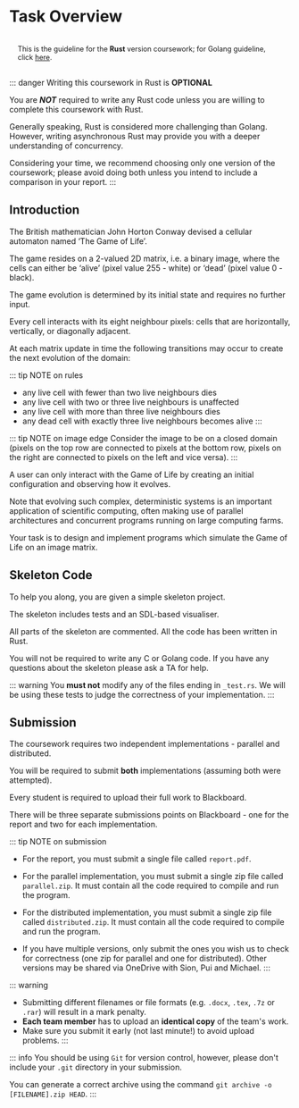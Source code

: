 # Task Overview

<div class="warning custom-block" style="padding: 15px; font-size: 0.9em;">
This is the guideline for the <strong>Rust</strong> version coursework;
for Golang guideline, click <a href="/golang/overview">here</a>.
</div>

::: danger Writing this coursework in Rust is **OPTIONAL**

You are ***NOT*** required to write any Rust code unless you are willing to complete this coursework with Rust.

Generally speaking, Rust is considered more challenging than Golang. However, writing asynchronous Rust may provide you with a deeper understanding of concurrency.

Considering your time, we recommend choosing only one version of the coursework; please avoid doing both unless you intend to include a comparison in your report.
:::

## Introduction

The British mathematician John Horton Conway devised a cellular automaton named ‘The Game of Life’.

The game resides on a 2-valued 2D matrix, i.e. a binary image, where the cells can either be ‘alive’ (pixel value 255 - white) or ‘dead’ (pixel value 0 - black).

The game evolution is determined by its initial state and requires no further input.

Every cell interacts with its eight neighbour pixels: cells that are horizontally, vertically, or diagonally adjacent.

At each matrix update in time the following transitions may occur to create the next evolution of the domain:

::: tip NOTE on rules

- any live cell with fewer than two live neighbours dies
- any live cell with two or three live neighbours is unaffected
- any live cell with more than three live neighbours dies
- any dead cell with exactly three live neighbours becomes alive
:::

::: tip NOTE on image edge
Consider the image to be on a closed domain
(pixels on the top row are connected to pixels at the bottom row, pixels on the right are connected to pixels on the left and vice versa).
:::

A user can only interact with the Game of Life by creating an initial configuration and observing how it evolves.

Note that evolving such complex, deterministic systems is an important application of scientific computing, often making use of parallel architectures and concurrent programs running on large computing farms.

Your task is to design and implement programs which simulate the Game of Life on an image matrix.

## Skeleton Code

To help you along, you are given a simple skeleton project.

The skeleton includes tests and an SDL-based visualiser.

All parts of the skeleton are commented. All the code has been written in Rust.

You will not be required to write any C or Golang code. If you have any questions about the skeleton please ask a TA for help.

::: warning
You **must not** modify any of the files ending in `_test.rs`. We will be using these tests to judge the correctness of your implementation.
:::

## Submission

The coursework requires two independent implementations - parallel and distributed.

You will be required to submit **both** implementations (assuming both were attempted).

Every student is required to upload their full work to Blackboard.

There will be three separate submissions points on Blackboard - one for the report and two for each implementation.

::: tip NOTE on submission

- For the report, you must submit a single file called `report.pdf`.

- For the parallel implementation, you must submit a single zip file called `parallel.zip`. It must contain all the code required to compile and run the program.

- For the distributed implementation, you must submit a single zip file called `distributed.zip`. It must contain all the code required to compile and run the program.

- If you have multiple versions, only submit the ones you wish us to check for correctness (one zip for parallel and one for distributed). Other versions may be shared via OneDrive with Sion, Pui and Michael.
:::

::: warning

- Submitting different filenames or file formats (e.g. `.docx`, `.tex`, `.7z` or `.rar`) will result in a mark penalty.
- **Each team member** has to upload an **identical copy** of the team's work.
- Make sure you submit it early (not last minute!) to avoid upload problems.
:::

::: info
You should be using `Git` for version control, however, please don't include your `.git` directory in your submission.

You can generate a correct archive using the command `git archive -o [FILENAME].zip HEAD`.
:::
